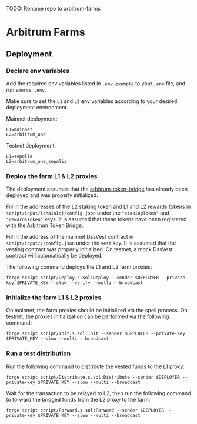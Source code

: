 TODO: Rename repo to arbitrum-farms

# Arbitrum Farms

## Deployment

### Declare env variables

Add the required env variables listed in `.env.example` to your `.env` file, and run `source .env`.

Make sure to set the `L1` and `L2` env variables according to your desired deployment environment.

Mainnet deployment:

```
L1=mainnet
L2=arbitrum_one
```

Testnet deployment:

```
L1=sepolia
L2=arbitrum_one_sepolia
```

### Deploy the farm L1 & L2 proxies

The deployment assumes that the [arbitrum-token-bridge](https://github.com/makerdao/arbitrum-token-bridge) has already been deployed and was properly initialized.

Fill in the addresses of the L2 staking token and L1 and L2 rewards tokens in `script/input/{chainId}/config.json` under the `"stakingToken"` and `"rewardsToken"` keys. It is assumed that these tokens have been registered with the Arbitrum Token Bridge.

Fill in the address of the mainnet DssVest contract in `script/input/1/config.json` under the `vest` key. It is assumed that the vesting contract was properly initialized. On testnet, a mock DssVest contract will automatically be deployed.

The following command deploys the L1 and L2 farm proxies:

```
forge script script/Deploy.s.sol:Deploy --sender $DEPLOYER --private-key $PRIVATE_KEY --slow --verify --multi --broadcast
```

### Initialize the farm L1 & L2 proxies

On mainnet, the farm proxies should be initialized via the spell process. On testnet, the proxies initialization can be performed via the following command:

```
forge script script/Init.s.sol:Init --sender $DEPLOYER --private-key $PRIVATE_KEY --slow --multi --broadcast
```

### Run a test distribution

Run the following command to distribute the vested funds to the L1 proxy:

```
forge script script/Distribute.s.sol:Distribute --sender $DEPLOYER --private-key $PRIVATE_KEY --slow --multi --broadcast
```

Wait for the transaction to be relayed to L2, then run the following command to forward the bridged funds from the L2 proxy to the farm:

```
forge script script/Forward.s.sol:Forward --sender $DEPLOYER --private-key $PRIVATE_KEY --slow --multi --broadcast
```
